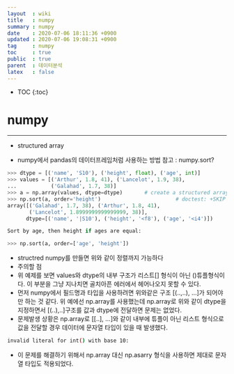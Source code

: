 ```yaml
---
layout  : wiki
title   : numpy
summary : numpy
date    : 2020-07-06 18:11:36 +0900
updated : 2020-07-06 19:08:31 +0900
tag     : numpy
toc     : true
public  : true
parent  : 데이터분석
latex   : false
---
```

* TOC
{:toc}

# numpy
---

* structured array
- numpy에서 pandas의 데이터프레임처럼 사용하는 방법
참고 : numpy.sort?

```python
>>> dtype = [('name', 'S10'), ('height', float), ('age', int)]
>>> values = [('Arthur', 1.8, 41), ('Lancelot', 1.9, 38),
...           ('Galahad', 1.7, 38)]
>>> a = np.array(values, dtype=dtype)       # create a structured array
>>> np.sort(a, order='height')                        # doctest: +SKIP
array([('Galahad', 1.7, 38), ('Arthur', 1.8, 41),
       ('Lancelot', 1.8999999999999999, 38)],
      dtype=[('name', '|S10'), ('height', '<f8'), ('age', '<i4')])

Sort by age, then height if ages are equal:

>>> np.sort(a, order=['age', 'height'])  
```

- structred numpy를 만들면 위와 같이 정렬까지 가능하다
- 주의할 점
- 위 예제를 보면 values와 dtype의 내부 구조가 리스트[] 형식이 아닌 ()튜플형식이다. 이 부분을 그냥 지나치면 골치아픈 에러에서 헤어나오지 못할 수 있다.
- 먼저 numpy에서 필드명과 타입을 사용하려면 위와같은 구조 [(..,..), ...]가 되어야만 하는 것 같다. 위 예에선 np.array를 사용했는데 np.array로 위와 같이 dtype을 지정하면서 [(..),..]구조를 값과 dtype에 전달하면 문제는 없었다.
- 문제발생 상황은 np.array로 [[..], ...]와 같이 내부에 튜플이 아닌 리스트 형식으로 값을 전달할 경우 데이터에 문자열 타입이 있을 때 발생했다.

```sh
invalid literal for int() with base 10:
```

- 이 문제를 해결하기 위해서 np.array 대신 np.asarry 형식을 사용하면 제대로 문자열 타입도 적용되었다.
